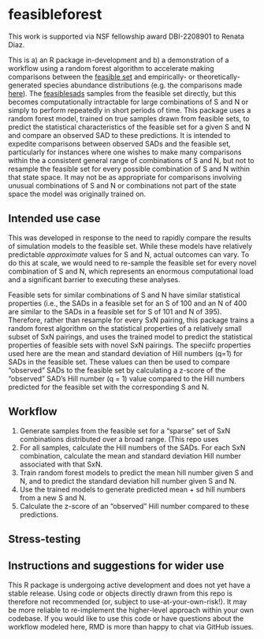 feasibleforest
================

This work is supported via NSF fellowship award DBI-2208901 to Renata
Diaz.

This is a) an R package in-development and b) a demonstration of a
workflow using a random forest algorithm to accelerate making
comparisons between the [feasible
set](https://onlinelibrary.wiley.com/doi/10.1111/ele.12154) and
empirically- or theoretically-generated species abundance distributions
(e.g. the comparisons made
[here](https://github.com/diazrenata/sad-divergence)). The
[feasiblesads](https://github.com/diazrenata/feasiblesads) samples from
the feasible set directly, but this becomes computationally intractable
for large combinations of S and N or simply to perform repeatedly in
short periods of time. This package uses a random forest model, trained
on true samples drawn from feasible sets, to predict the statistical
characteristics of the feasible set for a given S and N and compare an
observed SAD to these predictions. It is intended to expedite
comparisons between observed SADs and the feasible set, particularly for
instances where one wishes to make many comparisons within the a
consistent general range of combinations of S and N, but not to resample
the feasible set for every possible combination of S and N within that
state space. It may not be as appropriate for comparisons involving
unusual combinations of S and N or combinations not part of the state
space the model was originally trained on.

## Intended use case

This was developed in response to the need to rapidly compare the
results of simulation models to the feasible set. While these models
have relatively predictable *approximate* values for S and N, actual
outcomes can vary. To do this at scale, we would need to re-sample the
feasible set for every novel combination of S and N, which represents an
enormous computational load and a significant barrier to executing these
analyses.

Feasible sets for similar combinations of S and N have similar
statistical properties (i.e., the SADs in a feasible set for an S of 100
and an N of 400 are similar to the SADs in a feasible set for S of 101
and N of 395). Therefore, rather than resample for every SxN pairing,
this package trains a random forest algorithm on the statistical
properties of a relatively small subset of SxN pairings, and uses the
trained model to predict the statistical properties of feasible sets
with novel SxN pairings. The speciifc properties used here are the mean
and standard deviation of Hill numbers (q=1) for SADs in the feasible
set. These values can then be used to compare “observed” SADs to the
feasible set by calculating a z-score of the “observed” SAD’s Hill
number (q = 1) value compared to the Hill numbers predicted for the
feasible set with the corresponding S and N.

## Workflow

1.  Generate samples from the feasible set for a “sparse” set of SxN
    combinations distributed over a broad range. (This repo uses
2.  For all samples, calculate the Hill numbers of the SADs. For each
    SxN combination, calculate the mean and standard deviation Hill
    number associated with that SxN.
3.  Train random forest models to predict the mean hill number given S
    and N, and to predict the standard deviation hill number given S and
    N.
4.  Use the trained models to generate predicted mean + sd hill numbers
    from a new S and N.
5.  Calculate the z-score of an “observed” Hill number compared to these
    predictions.

## Stress-testing

## Instructions and suggestions for wider use

This R package is undergoing active development and does not yet have a
stable release. Using code or objects directly drawn from this repo is
therefore not recommended (or, subject to use-at-your-own-risk!). It may
be more reliable to re-implement the higher-level approach within your
own codebase. If you would like to use this code or have questions about
the workflow modeled here, RMD is more than happy to chat via GitHub
issues.

